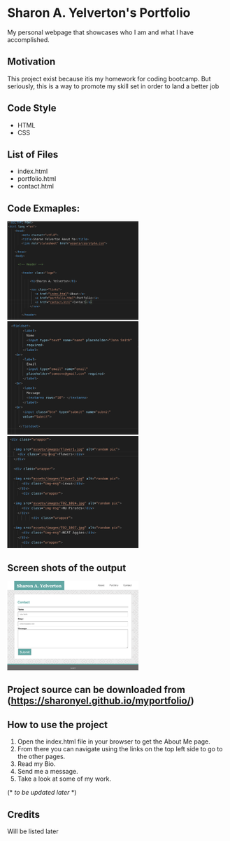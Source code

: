 Sharon A. Yelverton's Portfolio
===
My personal webpage that showcases who I am and what I have accomplished.



Motivation
---

This project exist because itis my homework for coding bootcamp.  But seriously, this is a way to promote my skill set in order to land a better job

Code Style
---
 * HTML
 * CSS
  
List of Files
---
  * index.html
  * portfolio.html
  * contact.html

 
 
 Code Exmaples:
 ---
 
 <img src="assets/images/samplecode1.png" width=300> 

  <img src="assets/images/samplecode2.png" width=300>

   <img src="assets/images/samplecode3.png" width=300>
 
 
 
 Screen shots of the output
 ---
 
<img src="assets/images/screenshotcontact.png" width=300> 
 
 Project source can be downloaded from (https://sharonyel.github.io/myportfolio/) 
 ---
 
 How to use the project
 ---
 
 
 1. Open the index.html file in your browser to get the About Me page.  
 2. From there you can navigate using the links on the top left side to go to the other pages.
 3. Read my Bio.
 4. Send me a message.
 5. Take a look at some of my work.

 (* *to be updated later* *)
 
Credits
---
 
 Will be listed later
 
 
 
 






